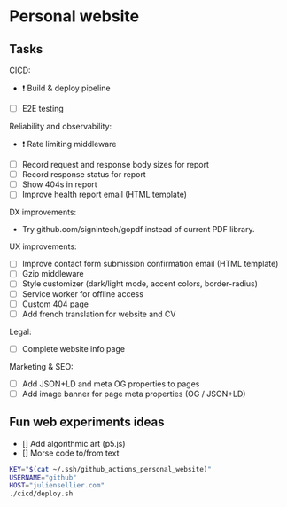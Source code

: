 # Personal website

## Tasks

CICD:
- ❗ Build & deploy pipeline
- [ ] E2E testing

Reliability and observability:
- ❗ Rate limiting middleware
- [ ] Record request and response body sizes for report
- [ ] Record response status for report
- [ ] Show 404s in report
- [ ] Improve health report email (HTML template)

DX improvements:
- Try github.com/signintech/gopdf instead of current PDF library.

UX improvements:
- [ ] Improve contact form submission confirmation email (HTML template)
- [ ] Gzip middleware
- [ ] Style customizer (dark/light mode, accent colors, border-radius)
- [ ] Service worker for offline access
- [ ] Custom 404 page
- [ ] Add french translation for website and CV

Legal:
- [ ] Complete website info page

Marketing & SEO:
- [ ] Add JSON+LD and meta OG properties to pages
- [ ] Add image banner for page meta properties (OG / JSON+LD)

## Fun web experiments ideas

- [] Add algorithmic art (p5.js)
- [] Morse code to/from text

```bash
KEY="$(cat ~/.ssh/github_actions_personal_website)"
USERNAME="github"
HOST="juliensellier.com"
./cicd/deploy.sh
```